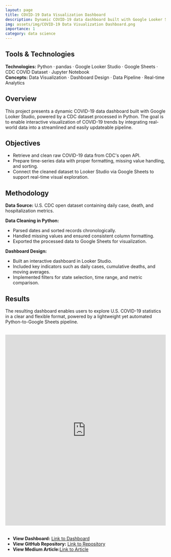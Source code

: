 ```yaml
---
layout: page
title: COVID-19 Data Visualization Dashboard
description: Dynamic COVID-19 data dashboard built with Google Looker Studio and Python
img: assets/img/COVID-19 Data Visualization Dashboard.png
importance: 1
category: data science
---
```

## Tools & Technologies
**Technologies:** Python · pandas · Google Looker Studio · Google Sheets · CDC COVID Dataset · Jupyter Notebook  
**Concepts:** Data Visualization · Dashboard Design · Data Pipeline · Real-time Analytics

## Overview
This project presents a dynamic COVID-19 data dashboard built with Google Looker Studio, powered by a CDC dataset processed in Python. The goal is to enable interactive visualization of COVID-19 trends by integrating real-world data into a streamlined and easily updateable pipeline.

## Objectives
- Retrieve and clean raw COVID-19 data from CDC's open API.
- Prepare time-series data with proper formatting, missing value handling, and sorting.
- Connect the cleaned dataset to Looker Studio via Google Sheets to support real-time visual exploration.

## Methodology
**Data Source:** U.S. CDC open dataset containing daily case, death, and hospitalization metrics.

**Data Cleaning in Python:**
- Parsed dates and sorted records chronologically.
- Handled missing values and ensured consistent column formatting.
- Exported the processed data to Google Sheets for visualization.

**Dashboard Design:**
- Built an interactive dashboard in Looker Studio.
- Included key indicators such as daily cases, cumulative deaths, and moving averages.
- Implemented filters for state selection, time range, and metric comparison.

## Results
The resulting dashboard enables users to explore U.S. COVID-19 statistics in a clear and flexible format, powered by a lightweight yet automated Python-to-Google Sheets pipeline.

<div style="text-align: center; margin: 2rem 0;">
  <iframe width="100%" height="600" src="https://lookerstudio.google.com/embed/reporting/fa7dfe82-9962-4792-85dc-8224df83c175/page/1M" frameborder="0" style="border:0" allowfullscreen></iframe>
</div>

- **View Dashboard:** [Link to Dashboard](https://lookerstudio.google.com/reporting/fa7dfe82-9962-4792-85dc-8224df83c175)
- **View GitHub Repository:** [Link to Repository](https://github.com/joe8606/Covid19_lookerstudio_project.git)
- **View Medium Article:**[Link to Article](https://medium.com/@joe528491/i-completed-a-data-science-assessment-got-a-verbal-offer-and-walked-away-part-1-869698f19032)



